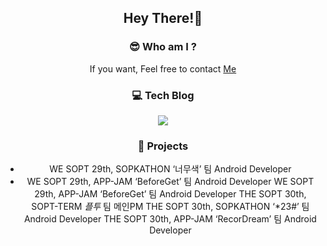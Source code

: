 <div align=center>
  
## Hey There!👋
  
### 😎 Who am I ? 
If you want, Feel free to contact [Me](https://github.com/s9hn/github-readme-stats](https://www.notion.so/SEHUN-KIM-c3f97f60bed34ddd96dcf14124383919)https://www.notion.so/SEHUN-KIM-c3f97f60bed34ddd96dcf14124383919)
### 💻 Tech Blog

  <a href="https://s2ehun.tistory.com//"><img src="https://img.shields.io/badge/Tistory-000000?style=flat-square&logo=Tistory&logoColor=white&link=https://s2ehun.tistory.com/"/></a>
    
### 📌 Projects

- WE SOPT 29th, SOPKATHON ‘너무색’ 팀 Android Developer
- WE SOPT 29th, APP-JAM ‘BeforeGet’ 팀 Android Developer
WE SOPT 29th, APP-JAM ‘BeforeGet’ 팀 Android Developer
THE SOPT 30th, SOPT-TERM *플투* 팀 메인PM
THE SOPT 30th, SOPKATHON ‘*23#’ 팀 Android Developer
 THE SOPT 30th, APP-JAM ‘RecorDream’ 팀 Android Developer

 
 </div>
